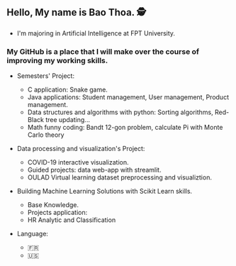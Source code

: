 ## Hello, My name is Bao Thoa. 🕵️
  * I'm majoring in Artificial Intelligence at FPT University.
  
### My GitHub is a place that I will make over the course of improving my working skills.
  * Semesters' Project:<br />
    + C application: Snake game.<br />
    + Java applications: Student management, User management, Product management.<br />
    + Data structures and algorithms with python: Sorting algorithms, Red-Black tree updating...<br />
    + Math funny coding: Bandt 12-gon problem, calculate Pi with Monte Carlo theory <br />
  
  * Data processing and visualization's Project:<br/>
    + COVID-19 interactive visualization. <br/>
    + Guided projects: data web-app with streamlit. <br/>
    + OULAD Virtual learning dataset preprocessing and visualiztion.
  
  * Building Machine Learning Solutions with Scikit Learn skills. <br/>
    + Base Knowledge.
    + Projects application: 
     - HR Analytic and Classification
  
  * Language:
    + :fr:
    + :us:
